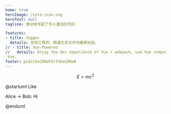 ```yaml
---
home: true
heroImage: /site-icon.svg
heroText: null
tagline: 激动地写起了令人激动的代码

features:
- title: Jagger
  details: 全栈工程师，精通北京五环内搬家经验。
// - title: Vue-Powered
//   details: Enjoy the dev experience of Vue + webpack, use Vue components in markdown, and develop custom themes with
 Vue.
footer: pLUs1SeCONdFOrThEoLDMaN
---
```


$$E=mc^2$$

@startuml Like

Alice -> Bob: Hi

@enduml
